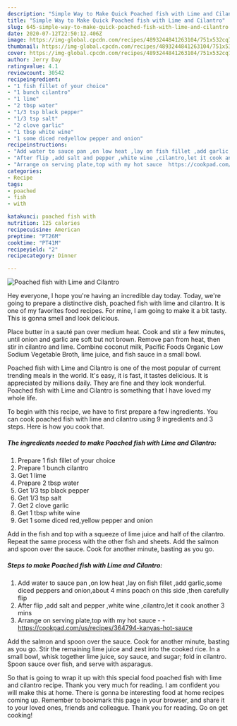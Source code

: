 ```yaml
---
description: "Simple Way to Make Quick Poached fish with Lime and Cilantro"
title: "Simple Way to Make Quick Poached fish with Lime and Cilantro"
slug: 645-simple-way-to-make-quick-poached-fish-with-lime-and-cilantro
date: 2020-07-12T22:50:12.406Z
image: https://img-global.cpcdn.com/recipes/4893244841263104/751x532cq70/poached-fish-with-lime-and-cilantro-recipe-main-photo.jpg
thumbnail: https://img-global.cpcdn.com/recipes/4893244841263104/751x532cq70/poached-fish-with-lime-and-cilantro-recipe-main-photo.jpg
cover: https://img-global.cpcdn.com/recipes/4893244841263104/751x532cq70/poached-fish-with-lime-and-cilantro-recipe-main-photo.jpg
author: Jerry Day
ratingvalue: 4.1
reviewcount: 30542
recipeingredient:
- "1 fish fillet of your choice"
- "1 bunch cilantro"
- "1 lime"
- "2 tbsp water"
- "1/3 tsp black pepper"
- "1/3 tsp salt"
- "2 clove garlic"
- "1 tbsp white wine"
- "1 some diced redyellow pepper and onion"
recipeinstructions:
- "Add water to sauce pan ,on low heat ,lay on fish fillet ,add garlic,some diced peppers and onion,about 4 mins poach on this side ,then carefully flip"
- "After flip ,add salt and pepper ,white wine ,cilantro,let it cook another 3 mins"
- "Arrange on serving plate,top with my hot sauce  https://cookpad.com/us/recipes/364794-kanyas-hot-sauce"
categories:
- Recipe
tags:
- poached
- fish
- with

katakunci: poached fish with 
nutrition: 125 calories
recipecuisine: American
preptime: "PT26M"
cooktime: "PT41M"
recipeyield: "2"
recipecategory: Dinner

---
```



![Poached fish with Lime and Cilantro](https://img-global.cpcdn.com/recipes/4893244841263104/751x532cq70/poached-fish-with-lime-and-cilantro-recipe-main-photo.jpg)

Hey everyone, I hope you're having an incredible day today. Today, we're going to prepare a distinctive dish, poached fish with lime and cilantro. It is one of my favorites food recipes. For mine, I am going to make it a bit tasty. This is gonna smell and look delicious.

Place butter in a sauté pan over medium heat. Cook and stir a few minutes, until onion and garlic are soft but not brown. Remove pan from heat, then stir in cilantro and lime. Combine coconut milk, Pacific Foods Organic Low Sodium Vegetable Broth, lime juice, and fish sauce in a small bowl.

Poached fish with Lime and Cilantro is one of the most popular of current trending meals in the world. It's easy, it is fast, it tastes delicious. It is appreciated by millions daily. They are fine and they look wonderful. Poached fish with Lime and Cilantro is something that I have loved my whole life.


To begin with this recipe, we have to first prepare a few ingredients. You can cook poached fish with lime and cilantro using 9 ingredients and 3 steps. Here is how you cook that.

<!--inarticleads1-->

##### The ingredients needed to make Poached fish with Lime and Cilantro:

1. Prepare 1 fish fillet of your choice
1. Prepare 1 bunch cilantro
1. Get 1 lime
1. Prepare 2 tbsp water
1. Get 1/3 tsp black pepper
1. Get 1/3 tsp salt
1. Get 2 clove garlic
1. Get 1 tbsp white wine
1. Get 1 some diced red,yellow pepper and onion


Add in the fish and top with a squeeze of lime juice and half of the cilantro. Repeat the same process with the other fish and sheets. Add the salmon and spoon over the sauce. Cook for another minute, basting as you go. 

<!--inarticleads2-->

##### Steps to make Poached fish with Lime and Cilantro:

1. Add water to sauce pan ,on low heat ,lay on fish fillet ,add garlic,some diced peppers and onion,about 4 mins poach on this side ,then carefully flip
1. After flip ,add salt and pepper ,white wine ,cilantro,let it cook another 3 mins
1. Arrange on serving plate,top with my hot sauce -  - https://cookpad.com/us/recipes/364794-kanyas-hot-sauce


Add the salmon and spoon over the sauce. Cook for another minute, basting as you go. Stir the remaining lime juice and zest into the cooked rice. In a small bowl, whisk together lime juice, soy sauce, and sugar; fold in cilantro. Spoon sauce over fish, and serve with asparagus. 

So that is going to wrap it up with this special food poached fish with lime and cilantro recipe. Thank you very much for reading. I am confident you will make this at home. There is gonna be interesting food at home recipes coming up. Remember to bookmark this page in your browser, and share it to your loved ones, friends and colleague. Thank you for reading. Go on get cooking!
